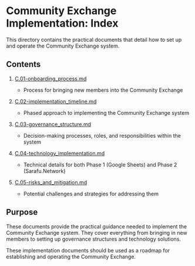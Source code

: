 # Community Exchange Implementation: Index

This directory contains the practical documents that detail how to set up and operate the Community Exchange system.

## Contents

1. [C.01-onboarding_process.md](./C.01-onboarding_process.md)
   - Process for bringing new members into the Community Exchange

2. [C.02-implementation_timeline.md](./C.02-implementation_timeline.md)
   - Phased approach to implementing the Community Exchange system

3. [C.03-governance_structure.md](./C.03-governance_structure.md)
   - Decision-making processes, roles, and responsibilities within the system

4. [C.04-technology_implementation.md](./C.04-technology_implementation.md)
   - Technical details for both Phase 1 (Google Sheets) and Phase 2 (Sarafu.Network)

5. [C.05-risks_and_mitigation.md](./C.05-risks_and_mitigation.md)
   - Potential challenges and strategies for addressing them

## Purpose

These documents provide the practical guidance needed to implement the Community Exchange system. They cover everything from bringing in new members to setting up governance structures and technology solutions.

These implementation documents should be used as a roadmap for establishing and operating the Community Exchange.
